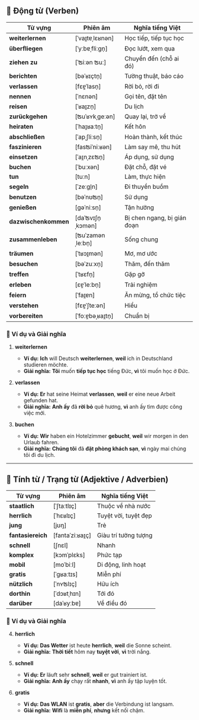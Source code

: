 ## **🔹 Động từ (Verben)**

|**Từ vựng**|**Phiên âm**|**Nghĩa tiếng Việt**|
|---|---|---|
|**weiterlernen**|[ˈvaɪ̯tɐˌlɛʁnən]|Học tiếp, tiếp tục học|
|**überfliegen**|[ˈyːbɐˌfliːɡn̩]|Đọc lướt, xem qua|
|**ziehen zu**|[ˈʦiːən ʦuː]|Chuyển đến (chỗ ai đó)|
|**berichten**|[bəˈʁɪçtn̩]|Tường thuật, báo cáo|
|**verlassen**|[fɛɐ̯ˈlasn̩]|Rời bỏ, rời đi|
|**nennen**|[ˈnɛnən]|Gọi tên, đặt tên|
|**reisen**|[ˈʁaɪ̯zn̩]|Du lịch|
|**zurückgehen**|[ʦuˈʁʏkˌɡeːən]|Quay lại, trở về|
|**heiraten**|[ˈhaɪ̯ʁaːtn̩]|Kết hôn|
|**abschließen**|[ˈapˌʃliːsn̩]|Hoàn thành, kết thúc|
|**faszinieren**|[fasʦiˈniːʁən]|Làm say mê, thu hút|
|**einsetzen**|[ˈaɪ̯nˌzɛʦn̩]|Áp dụng, sử dụng|
|**buchen**|[ˈbuːxən]|Đặt chỗ, đặt vé|
|**tun**|[tuːn]|Làm, thực hiện|
|**segeln**|[ˈzeːɡl̩n]|Đi thuyền buồm|
|**benutzen**|[bəˈnʊʦn̩]|Sử dụng|
|**genießen**|[ɡəˈniːsn̩]|Tận hưởng|
|**dazwischenkommen**|[daˈʦvɪʃn̩ˌkɔmən]|Bị chen ngang, bị gián đoạn|
|**zusammenleben**|[ʦuˈzamənˌleːbn̩]|Sống chung|
|**träumen**|[ˈtʁɔɪ̯mən]|Mơ, mơ ước|
|**besuchen**|[bəˈzuːxn̩]|Thăm, đến thăm|
|**treffen**|[ˈtʁɛfn̩]|Gặp gỡ|
|**erleben**|[ɛɐ̯ˈleːbn̩]|Trải nghiệm|
|**feiern**|[ˈfaɪ̯ɐn]|Ăn mừng, tổ chức tiệc|
|**verstehen**|[fɛɐ̯ˈʃteːən]|Hiểu|
|**vorbereiten**|[ˈfoːɐ̯bəˌʁaɪ̯tn̩]|Chuẩn bị|

### **📌 Ví dụ và Giải nghĩa**

1. **weiterlernen**
    
    - **Ví dụ:** **Ich** will Deutsch **weiterlernen**, **weil** ich in Deutschland studieren möchte.
    - **Giải nghĩa:** **Tôi** muốn **tiếp tục học** tiếng Đức, **vì** tôi muốn học ở Đức.
2. **verlassen**
    
    - **Ví dụ:** **Er** hat seine Heimat **verlassen**, **weil** er eine neue Arbeit gefunden hat.
    - **Giải nghĩa:** **Anh ấy** đã **rời bỏ** quê hương, **vì** anh ấy tìm được công việc mới.
3. **buchen**
    
    - **Ví dụ:** **Wir** haben ein Hotelzimmer **gebucht**, **weil** wir morgen in den Urlaub fahren.
    - **Giải nghĩa:** **Chúng tôi** đã **đặt phòng khách sạn**, **vì** ngày mai chúng tôi đi du lịch.

---

## **🔹 Tính từ / Trạng từ (Adjektive / Adverbien)**

|**Từ vựng**|**Phiên âm**|**Nghĩa tiếng Việt**|
|---|---|---|
|**staatlich**|[ˈʃtaːtlɪç]|Thuộc về nhà nước|
|**herrlich**|[ˈhɛʁlɪç]|Tuyệt vời, tuyệt đẹp|
|**jung**|[jʊŋ]|Trẻ|
|**fantasiereich**|[fantaˈziːʁaɪ̯ç]|Giàu trí tưởng tượng|
|**schnell**|[ʃnɛl]|Nhanh|
|**komplex**|[kɔmˈplɛks]|Phức tạp|
|**mobil**|[moˈbiːl]|Di động, linh hoạt|
|**gratis**|[ˈɡʁaːtɪs]|Miễn phí|
|**nützlich**|[ˈnʏʦlɪç]|Hữu ích|
|**dorthin**|[ˈdɔʁtˌhɪn]|Tới đó|
|**darüber**|[daˈʁyːbɐ]|Về điều đó|

### **📌 Ví dụ và Giải nghĩa**

4. **herrlich**
    
    - **Ví dụ:** **Das Wetter** ist heute **herrlich**, **weil** die Sonne scheint.
    - **Giải nghĩa:** **Thời tiết** hôm nay **tuyệt vời**, **vì** trời nắng.
5. **schnell**
    
    - **Ví dụ:** **Er** läuft sehr **schnell**, **weil** er gut trainiert ist.
    - **Giải nghĩa:** **Anh ấy** chạy rất **nhanh**, **vì** anh ấy tập luyện tốt.
6. **gratis**
    
    - **Ví dụ:** **Das WLAN** ist **gratis**, **aber** die Verbindung ist langsam.
    - **Giải nghĩa:** **Wifi** là **miễn phí**, **nhưng** kết nối chậm.